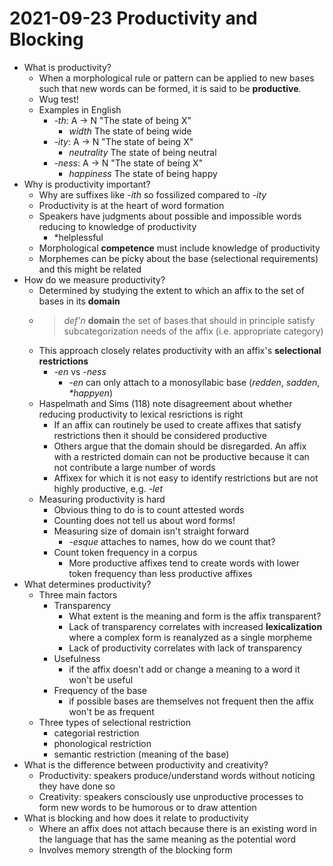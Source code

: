 # 2021-09-23 Productivity and Blocking

* What is productivity?
  * When a morphological rule or pattern can be applied to new bases such that new words can be formed, it is said to be **productive**.
  * Wug test!
  * Examples in English
    * *-th*: A -> N "The state of being X"
      * *width* The state of being wide
    * *-ity*: A -> N "The state of being X"
      * *neutrality* The state of being neutral
    * *-ness*: A -> N "The state of being X"
      * *happiness* The state of being happy
* Why is productivity important?
  * Why are suffixes like *-ith* so fossilized compared to *-ity*
  * Productivity is at the heart of word formation
  * Speakers have judgments about possible and impossible words reducing to knowledge of productivity
    * \*helplessful
  * Morphological **competence** must include knowledge of productivity
  * Morphemes can be picky about the base (selectional requirements) and this might be related
* How do we measure productivity?
  * Determined by studying the extent to which an affix to the set of bases in its **domain**
  * > *def'n* **domain**
    > the set of bases that should in principle satisfy subcategorization needs of the affix (i.e. appropriate category)
  * This approach closely relates productivity with an affix's **selectional restrictions** 
    * *-en* vs *-ness*
      * *-en* can only attach to a monosyllabic base (*redden*, *sadden*, *\*happyen*)
  * Haspelmath and Sims (118) note disagreement about whether reducing productivity to lexical resrictions is right
    * If an affix can routinely be used to create affixes that satisfy restrictions then it should be considered productive
    * Others argue that the domain should be disregarded. An affix with a restricted domain can not be productive because it can not contribute a large number of words
    * Affixex for which it is not easy to identify restrictions but are not highly productive, e.g. *-let*
  * Measuring productivity is hard
    * Obvious thing to do is to count attested words
    * Counting does not tell us about word forms!
    * Measuring size of domain isn't straight forward
      * *-esque* attaches to names, how do we count that?
    * Count token frequency in a corpus
      * More productive affixes tend to create words with lower token frequency than less productive affixes
* What determines productivity?
  * Three main factors
    * Transparency
      * What extent is the meaning and form is the affix transparent?
      * Lack of transparency correlates with increased **lexicalization** where a complex form is reanalyzed as a single morpheme
      * Lack of productivity correlates with lack of transparency
    * Usefulness
      * if the affix doesn't add or change a meaning to a word it won't be useful
    * Frequency of the base
      * if possible bases are themselves not frequent then the affix won't be as frequent
  * Three types of selectional restriction
    * categorial restriction
    * phonological restriction
    * semantic restriction (meaning of the base)
* What is the difference between productivity and creativity?
  * Productivity: speakers produce/understand words without noticing they have done so
  * Creativity: speakers consciously use unproductive processes to form new words to be humorous or to draw attention
* What is blocking and how does it relate to productivity
  * Where an affix does not attach because there is an existing word in the language that has the same meaning as the potential word
  * Involves memory strength of the blocking form